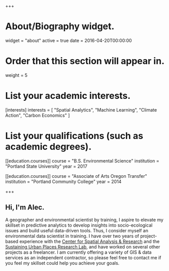 +++
# About/Biography widget.
widget = "about"
active = true
date = 2016-04-20T00:00:00

# Order that this section will appear in.
weight = 5

# List your academic interests.
[interests]
  interests = [
    "Spatial Analytics",
    "Machine Learning",
    "Climate Action",
    "Carbon Economics"
  ]

# List your qualifications (such as academic degrees).
[[education.courses]]
  course = "B.S. Environmental Science"
  institution = "Portland State University"
  year = 2017

[[education.courses]]
  course = "Associate of Arts Oregon Transfer"
  institution = "Portland Community College"
  year = 2014

+++

## Hi, I'm Alec.

A geographer and environmental scientist by training, I aspire to elevate my skillset in predictive analytics to develop insights into socio-ecological issues and build useful data-driven tools. Thus, I consider myself an environmental data scientist in training. I have over two years of project-based experience with the [Center for Spatial Analysis & Research](https://www.pdx.edu/geography/center-for-spatial-analysis-research-csar) and the [Sustaining Urban Places Research Lab](http://www.suprlab.org/), and have worked on several other projects as a freelancer. I am currently offering a variety of GIS & data services as an independent contractor, so please feel free to contact me if you feel my skillset could help you achieve your goals.

